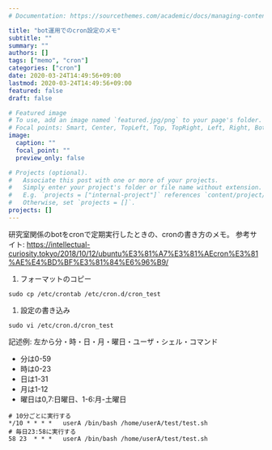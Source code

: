 ```yaml
---
# Documentation: https://sourcethemes.com/academic/docs/managing-content/

title: "bot運用でのcron設定のメモ"
subtitle: ""
summary: ""
authors: []
tags: ["memo", "cron"]
categories: ["cron"]
date: 2020-03-24T14:49:56+09:00
lastmod: 2020-03-24T14:49:56+09:00
featured: false
draft: false

# Featured image
# To use, add an image named `featured.jpg/png` to your page's folder.
# Focal points: Smart, Center, TopLeft, Top, TopRight, Left, Right, BottomLeft, Bottom, BottomRight.
image:
  caption: ""
  focal_point: ""
  preview_only: false

# Projects (optional).
#   Associate this post with one or more of your projects.
#   Simply enter your project's folder or file name without extension.
#   E.g. `projects = ["internal-project"]` references `content/project/deep-learning/index.md`.
#   Otherwise, set `projects = []`.
projects: []
---
```


研究室関係のbotをcronで定期実行したときの、cronの書き方のメモ。
参考サイト: https://intellectual-curiosity.tokyo/2018/10/12/ubuntu%E3%81%A7%E3%81%AEcron%E3%81%AE%E4%BD%BF%E3%81%84%E6%96%B9/

1. フォーマットのコピー
```
sudo cp /etc/crontab /etc/cron.d/cron_test
```

1. 設定の書き込み
```
sudo vi /etc/cron.d/cron_test
```
記述例: 左から分・時・日・月・曜日・ユーザ・シェル・コマンド
* 分は0-59
* 時は0-23
* 日は1-31
* 月は1-12
* 曜日は0,7:日曜日、1-6:月-土曜日
```
# 10分ごとに実行する
*/10 * * * *   userA /bin/bash /home/userA/test/test.sh
# 毎日23:58に実行する
58 23  * * *   userA /bin/bash /home/userA/test/test.sh
```

